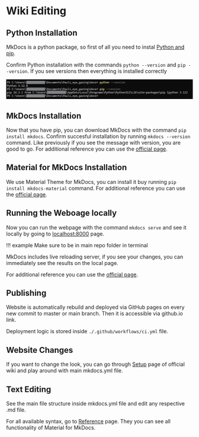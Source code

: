 # Wiki Editing

## Python Installation
MkDocs is a python package, so first of all you need to instal [Python and pip](https://www.python.org/downloads/).

Confirm Python installation with the commands `python --version` and `pip --version`. If you see versions then everything is installed correctly

![python installation](../assets/images/wiki_edit1.png)

## MkDocs Installation
Now that you have pip, you can download MkDocs with the command `pip install mkdocs`. Confirm succesful installation by running `mkdocs --version` command. Like previously if you see the message with version, you are good to go. For additional reference you can use the [official page](https://www.mkdocs.org/user-guide/installation/#installing-mkdocs).

## Material for MkDocs Installation
We use Material Theme for MkDocs, you can install it buy running `pip install mkdocs-material` command. For additional reference you can use the [official page](https://squidfunk.github.io/mkdocs-material/getting-started/).

## Running the Weboage locally
Now you can run the webpage with the command `mkdocs serve` and see it locally by going to [localhost:8000](http://localhost:8000/) page.

!!! example
    Make sure to be in main repo folder in terminal

MkDocs includes live reloading server, if you see your changes, you can immediately see the results on the local page.

For additional reference you can use the [official page](https://squidfunk.github.io/mkdocs-material/creating-your-site/).

## Publishing
Website is automatically rebuild and deployed via GitHub pages on every new commit to master or main branch. Then it is accessible via github.io link.

Deployment logic is stored inside `./.github/workflows/ci.yml` file.

## Website Changes
If you want to change the look, you can go through [Setup](https://squidfunk.github.io/mkdocs-material/setup/) page of official wiki and play around with main mkdocs.yml file.

## Text Editing
See the main file structure inside mkdocs.yml file and edit any respective .md file.

For all available syntax, go to [Reference](https://squidfunk.github.io/mkdocs-material/reference/) page. They you can see all functionality of Material for MkDocs.

